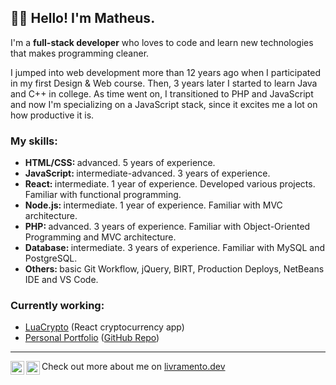 <h2>👨‍🦲 Hello! I'm Matheus.</h2>

<p>I'm a <strong>full-stack developer</strong> who loves to code and learn new technologies that makes programming cleaner.</p>
<p>I jumped into web development more than 12 years ago when I participated in my first Design & Web course. Then, 3 years later I started to learn Java and C++ in college. As time went on, I transitioned to PHP and JavaScript and now I'm specializing on a JavaScript stack, since it excites me a lot on how productive it is.</p>

<h3>My skills:</h3>

<ul>
  <li>
    <strong>HTML/CSS: </strong> advanced. 5 years of experience.
  </li>
  <li>
    <strong>JavaScript: </strong> intermediate-advanced. 3 years of experience.
  </li>
  <li>
    <strong>React: </strong> intermediate. 1 year of experience. Developed various projects. Familiar with functional programming.
  </li>
  <li>
    <strong>Node.js: </strong> intermediate. 1 year of experience. Familiar with MVC architecture.
  </li>
  <li>
    <strong>PHP: </strong> advanced. 3 years of experience. Familiar with Object-Oriented Programming and MVC architecture.
  </li>
  <li>
    <strong>Database: </strong> intermediate. 3 years of experience. Familiar with MySQL and PostgreSQL.
  </li>
  <li>
    <strong>Others: </strong> basic Git Workflow, jQuery, BIRT, Production Deploys, NetBeans IDE and VS Code.
  </li>
</ul>

<h3>Currently working:</h3>

<ul>
  <li>
    <a href="https://luacrypto.com" target="_blank">LuaCrypto</a> (React cryptocurrency app)
  </li>
  <li>
    <a href="https://www.livramento.dev" target="_blank">Personal Portfolio</a> (<a href="https://github.com/livramatheus/livramento" target="_blank">GitHub Repo</a>)
  </li>
</ul>

<hr/>

<div>
  <a target="_blank" href="https://www.linkedin.com/in/livramatheus">
  <img align="left" alt="LinkdeIn" title="LinkedIn" width="22px" src="https://img.icons8.com/color/50/000000/linkedin.png"/>
</a>
<a target="_blank" href="mailto:hire.livramento@gmail.com">
  <img align="left" alt="Gmail" title="Gmail" width="22px" src="https://img.icons8.com/color/50/000000/gmail--v1.png"/>
</a>
  Check out more about me on <a href="https://www.livramento.dev" target="_blank">livramento.dev</a>
</div>
